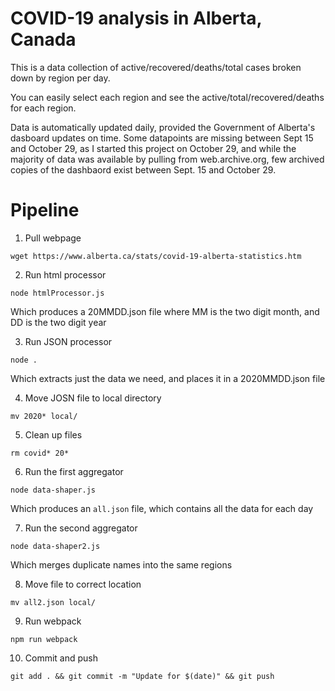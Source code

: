 # COVID-19 analysis in Alberta, Canada

This is a data collection of active/recovered/deaths/total cases broken down by region per day. 

You can easily select each region and see the active/total/recovered/deaths for each region. 

Data is automatically updated daily, provided the Government of Alberta's dasboard updates on time. 
Some datapoints are missing between Sept 15 and October 29, as I started this project on October 29, 
and while the majority of data was available by pulling from web.archive.org, few archived copies of
the dashbaord exist between Sept. 15 and October 29. 

# Pipeline

1. Pull webpage

```
wget https://www.alberta.ca/stats/covid-19-alberta-statistics.htm
```

2. Run html processor
```
node htmlProcessor.js
```
Which produces a 20MMDD.json file where MM is the two digit month, and DD is the two digit year

3. Run JSON processor
```
node .
```
Which extracts just the data we need, and places it in a 2020MMDD.json file

4. Move JOSN file to local directory
``` 
mv 2020* local/
```

5. Clean up files
```
rm covid* 20* 
```

6. Run the first aggregator
```
node data-shaper.js 
```
Which produces an `all.json` file, which contains all the data for each day

7. Run the second aggregator
```
node data-shaper2.js
```
Which merges duplicate names into the same regions

8. Move file to correct location
```
mv all2.json local/
```

9. Run webpack
```
npm run webpack
```

10. Commit and push
```
git add . && git commit -m "Update for $(date)" && git push
```
